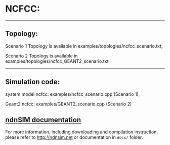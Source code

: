 
NCFCC:
======

--------------------------------------------
Topology:
--------------------------------------------
Scenario 1 Topology is available in examples/topologies/ncfcc_scenario.txt,

Scenario 2 Topology is available in examples/topologies/ncfcc_GEANT2_scenario.txt

--------------------------------------------
Simulation code:
--------------------------------------------
system model ncfcc: examples/ncfcc_scenario.cpp (Scenario 1),

Geant2 ncfcc: examples/GEANT2_scenario.cpp (Scenario 2)


[ndnSIM documentation](http://ndnsim.net)
---------------------------------------------

For more information, including downloading and compilation instruction, please refer to
http://ndnsim.net or documentation in `docs/` folder.
